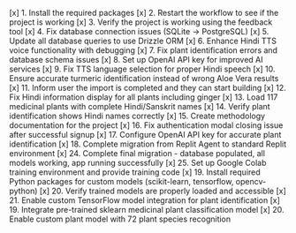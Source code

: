[x] 1. Install the required packages
[x] 2. Restart the workflow to see if the project is working
[x] 3. Verify the project is working using the feedback tool
[x] 4. Fix database connection issues (SQLite → PostgreSQL)
[x] 5. Update all database queries to use Drizzle ORM
[x] 6. Enhance Hindi TTS voice functionality with debugging
[x] 7. Fix plant identification errors and database schema issues
[x] 8. Set up OpenAI API key for improved AI services
[x] 9. Fix TTS language selection for proper Hindi speech
[x] 10. Ensure accurate turmeric identification instead of wrong Aloe Vera results
[x] 11. Inform user the import is completed and they can start building
[x] 12. Fix Hindi information display for all plants including ginger
[x] 13. Load 117 medicinal plants with complete Hindi/Sanskrit names
[x] 14. Verify plant identification shows Hindi names correctly
[x] 15. Create methodology documentation for the project
[x] 16. Fix authentication modal closing issue after successful signup
[x] 17. Configure OpenAI API key for accurate plant identification
[x] 18. Complete migration from Replit Agent to standard Replit environment
[x] 24. Complete final migration - database populated, all models working, app running successfully
[x] 25. Set up Google Colab training environment and provide training code
[x] 19. Install required Python packages for custom models (scikit-learn, tensorflow, opencv-python)
[x] 20. Verify trained models are properly loaded and accessible 
[x] 21. Enable custom TensorFlow model integration for plant identification
[x] 19. Integrate pre-trained sklearn medicinal plant classification model
[x] 20. Enable custom plant model with 72 plant species recognition
